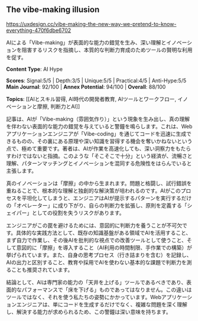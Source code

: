## The vibe‑making illusion

https://uxdesign.cc/vibe-making-the-new-way-we-pretend-to-know-everything-470f6dbe6702

AIによる「Vibe-making」が表面的な能力の錯覚を生み、深い理解とイノベーションを阻害するリスクを指摘し、本質的な判断力育成のためツールの賢明な利用を促す。

**Content Type**: AI Hype

**Scores**: Signal:5/5 | Depth:3/5 | Unique:5/5 | Practical:4/5 | Anti-Hype:5/5
**Main Journal**: 92/100 | **Annex Potential**: 94/100 | **Overall**: 88/100

**Topics**: [[AIとスキル習得, AI時代の開発者教育, AIツールとワークフロー, イノベーションと摩擦, 判断力とAI]]

記事は、AIが「Vibe-making（雰囲気作り）」という現象を生み出し、真の理解を伴わない表面的な能力の錯覚を与えていると警鐘を鳴らします。これは、Webアプリケーションエンジニアが「Vibe-coding」を通じてコードを迅速に生成できるものの、その裏にある原理や深い知識を習得する機会を奪いかねないという点で、極めて重要です。著者は、AIが作業を高速化しても、深い洞察力をもたらすわけではないと指摘。このような「そこそこで十分」という経済が、流暢さと理解、パターンマッチングとイノベーションを混同する危険性をはらんでいると主張します。

真のイノベーションは「摩擦」の中から生まれます。問題と格闘し、試行錯誤を重ねることで、根本的な理解と独創的な解決策が培われるのです。AIがこのプロセスを平坦化してしまうと、エンジニアはAIが提示するパターンを実行するだけの「オペレーター」に成り下がり、自らの判断力を拡張し、原則を定義する「シェイパー」としての役割を失うリスクがあります。

エンジニアがこの罠を避けるためには、意図的に判断力を養うことが不可欠です。具体的な実践方法として、既存の知識基盤がある領域でAIを活用すること、まず自力で作業し、その後AIを批判的な視点での改善ツールとして使うこと、そして意図的に「摩擦」を導入すること（AI利用の時間制限、手作業での構築）が挙げられています。また、自身の思考プロセス（行き詰まりを含む）を記録し、AIの出力と区別すること、教育や採用でAIを使わない基本的な課題で判断力を測ることも推奨されています。

結論として、AIは専門家の能力の「天井を上げる」ツールであるべきであり、表面的なパフォーマンスで「床を下げる」ものであってはなりません。この違いはツールではなく、それを使う私たちの姿勢にかかっています。Webアプリケーションエンジニアは、単にコードを生成するだけでなく、複雑な問題を深く理解し、解決する能力が求められるため、この警鐘は深い意味を持ちます。